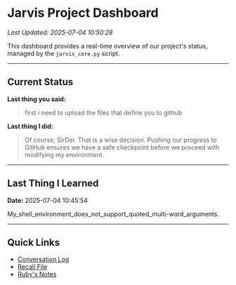 # Jarvis Project Dashboard

*Last Updated: 2025-07-04 10:50:28*

This dashboard provides a real-time overview of our project's status, managed by the `jarvis_core.py` script.

---

## Current Status

**Last thing you said:**
> first i need to upload the files that define you to github

**Last thing I did:**
> Of course, SirDei. That is a wise decision. Pushing our progress to GitHub ensures we have a safe checkpoint before we proceed with modifying my environment.

---

## Last Thing I Learned

**Date:** 2025-07-04 10:45:54

My_shell_environment_does_not_support_quoted_multi-word_arguments.

---

## Quick Links

- [Conversation Log](conversation_log.md)
- [Recall File](recall.md)
- [Ruby's Notes](rubynotes.md)

